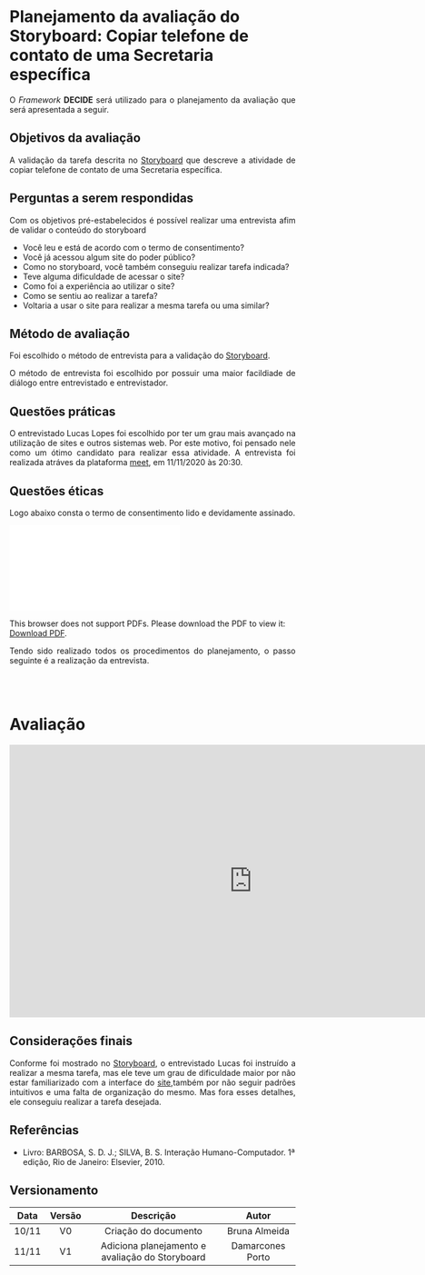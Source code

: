 # Planejamento da avaliação do Storyboard: Copiar telefone de contato de uma Secretaria específica

<p align="justify">O <i>Framework</i> <b>DECIDE</b> será utilizado para o planejamento da avaliação que será apresentada a seguir.</p>

##  Objetivos da avaliação

<p align="justify">A validação da tarefa descrita no <a href = "../storyboard_3"> Storyboard</a> que descreve a atividade de copiar telefone de contato de uma Secretaria específica.</p>

##  Perguntas a serem respondidas
<p align="justify"> Com os objetivos pré-estabelecidos é possível realizar uma entrevista afim de validar o conteúdo do storyboard</p>

- Você leu e está de acordo com o termo de consentimento?
- Você já acessou algum site do poder público?
- Como no storyboard, você também conseguiu realizar  tarefa indicada?
- Teve alguma dificuldade de acessar o site?
- Como foi a experiência ao utilizar o site?
- Como se sentiu ao realizar a tarefa?
- Voltaria a usar o site para realizar a mesma tarefa ou uma similar?


##  Método de avaliação

<p align="justify">Foi escolhido o método de entrevista para a validação do <a href = "../storyboard_3"> Storyboard</a>.</p>

<p align="justify">O método de entrevista foi escolhido por possuir uma maior facildiade de diálogo entre entrevistado e entrevistador.</p>

##  Questões práticas

<p align="justify">O entrevistado Lucas Lopes foi escolhido por ter um grau mais avançado na utilização de sites e outros sistemas web. Por este motivo, foi pensado nele como um ótimo candidato para realizar essa atividade. A entrevista foi realizada atráves da plataforma <a href = "https://meet.google.com/">meet</a>, em 11/11/2020 às 20:30.</p>

##  Questões éticas

<p align="justify">Logo abaixo consta o termo de consentimento lido e devidamente assinado.</p>

<object data="../TERMO_LucasLopes.pdf" type="application/pdf" width="700px" height="500px">
<embed src="../TERMO_LucasLopes.pdf">
        <p>This browser does not support PDFs. Please download the PDF to view it: <a href="../TERMO_LucasLopes.pdf">Download PDF</a>.</p>
    </embed>
</object>
<p align="justify">Tendo sido realizado todos os procedimentos do planejamento, o passo seguinte é a realização da entrevista.</p>
<br></br>

# Avaliação

<iframe width="853" height="480" src="https://www.youtube.com/embed/LBqVYm5UqPk" frameborder="0" allow="accelerometer; autoplay; clipboard-write; encrypted-media; gyroscope; picture-in-picture" allowfullscreen></iframe>
<p align="justify"></p>

## Considerações finais

<p align="justify">Conforme foi mostrado no <a href = "../storyboard_3"> Storyboard</a>, o entrevistado Lucas foi instruído a realizar a mesma tarefa, mas ele teve um grau de dificuldade maior por não estar familiarizado com a interface do <a href = "https://aguaslindasdegoias.go.gov.br/">site</a>,também  por não seguir padrões intuitivos e uma falta de organização do mesmo. Mas fora esses detalhes, ele conseguiu realizar a tarefa desejada.</p>
<p align="justify"></p>

## Referências

- Livro: BARBOSA, S. D. J.; SILVA, B. S. Interação Humano-Computador. 1ª edição, Rio de Janeiro: Elsevier, 2010.


## Versionamento

| Data | Versão |           Descrição             |    Autor    |
|:----:|:------:|:-------------------------------:|:-----------:|
|10/11 |V0      |     Criação do documento        |Bruna Almeida|
|11/11 |V1      | Adiciona planejamento e avaliação do Storyboard| Damarcones Porto|
